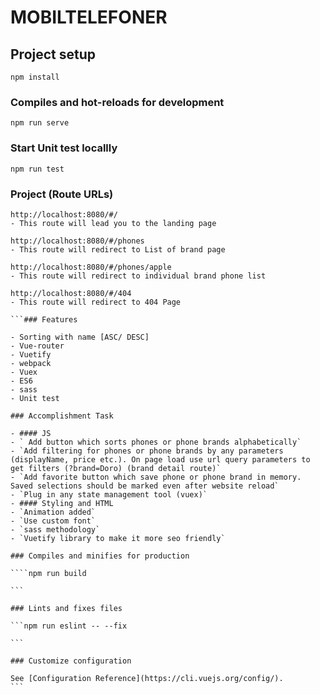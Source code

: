 # MOBILTELEFONER

## Project setup

```
npm install
```

### Compiles and hot-reloads for development

```
npm run serve
```

### Start Unit test locallly

```
npm run test
```

### Project (Route URLs)

````
http://localhost:8080/#/
- This route will lead you to the landing page

http://localhost:8080/#/phones
- This route will redirect to List of brand page

http://localhost:8080/#/phones/apple
- This route will redirect to individual brand phone list

http://localhost:8080/#/404
- This route will redirect to 404 Page

```### Features

- Sorting with name [ASC/ DESC]
- Vue-router
- Vuetify
- webpack
- Vuex
- ES6
- sass
- Unit test

### Accomplishment Task

- #### JS
- ` Add button which sorts phones or phone brands alphabetically`
- `Add filtering for phones or phone brands by any parameters (displayName, price etc.). On page load use url query parameters to get filters (?brand=Doro) (brand detail route)`
- `Add favorite button which save phone or phone brand in memory. Saved selections should be marked even after website reload`
- `Plug in any state management tool (vuex)`
- #### Styling and HTML
- `Animation added`
- `Use custom font`
- `sass methodology`
- `Vuetify library to make it more seo friendly`

### Compiles and minifies for production

````npm run build

```

### Lints and fixes files

```npm run eslint -- --fix

```

### Customize configuration

See [Configuration Reference](https://cli.vuejs.org/config/).
```
